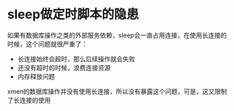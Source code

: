 # sleep做定时脚本的隐患

如果有数据库操作之类的外部服务依赖，sleep会一直占用连接，在使用长连接的时候，这个问题就很严重了：

- 长连接始终会超时，那么后续操作就会失败
- 还没有超时的时候，浪费连接资源
- 内存释放问题

xmen的数据库操作并没有使用长连接，所以没有暴露这个问题，可是，这又限制了长连接的使用
